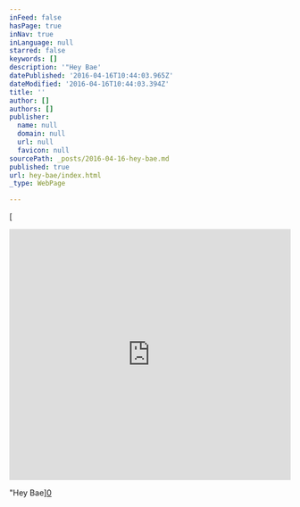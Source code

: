 ```yaml
---
inFeed: false
hasPage: true
inNav: true
inLanguage: null
starred: false
keywords: []
description: '"Hey Bae'
datePublished: '2016-04-16T10:44:03.965Z'
dateModified: '2016-04-16T10:44:03.394Z'
title: ''
author: []
authors: []
publisher:
  name: null
  domain: null
  url: null
  favicon: null
sourcePath: _posts/2016-04-16-hey-bae.md
published: true
url: hey-bae/index.html
_type: WebPage

---
```

[

<iframe width="100%" height="450" scrolling="no" frameborder="no" src="https://w.soundcloud.com/player/?url=https%3A//api.soundcloud.com/tracks/255237004&amp;auto_play=false&amp;hide_related=false&amp;show_comments=true&amp;show_user=true&amp;show_reposts=false&amp;visual=true" style=""></iframe>

"Hey Bae][0]

[0]: href